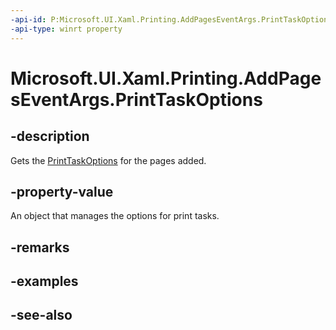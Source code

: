 ```yaml
---
-api-id: P:Microsoft.UI.Xaml.Printing.AddPagesEventArgs.PrintTaskOptions
-api-type: winrt property
---
```


<!-- Property syntax
public Windows.Graphics.Printing.PrintTaskOptions PrintTaskOptions { get; }
-->

# Microsoft.UI.Xaml.Printing.AddPagesEventArgs.PrintTaskOptions

## -description
Gets the [PrintTaskOptions](/uwp/api/windows.graphics.printing.printtaskoptions) for the pages added.

## -property-value
An object that manages the options for print tasks.

## -remarks

## -examples

## -see-also
